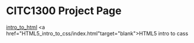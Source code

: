 # CITC1300 Project Page
<a href="intro_to_html 1/index.html">intro_to_html</a>
<a href="HTML5_intro_to_css/index.html"target="blank">HTML5 intro to cass</a>